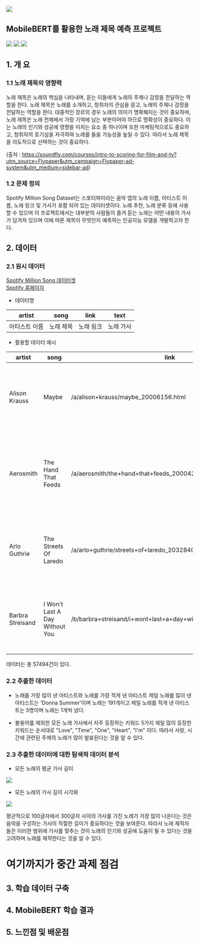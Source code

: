 <img src="https://github.com/Socwon/Spotify_Summary/assets/101037584/13b559d7-7593-4f7b-832e-623fb1ee88b1"/>

## MobileBERT를 활용한 노래 제목 예측 프로젝트  
<!-- 
badge icon 참고 사이트
https://github.com/danmadeira/simple-icon-badges
-->
<img src="https://img.shields.io/badge/python-%233776AB.svg?&style=for-the-badge&logo=python&logoColor=white" /> <img src="https://img.shields.io/badge/pytorch-%23EE4C2C.svg?&style=for-the-badge&logo=pytorch&logoColor=white" /> <img src="https://img.shields.io/badge/pycharm-%23000000.svg?&style=for-the-badge&logo=pycharm&logoColor=white" />

## 1. 개 요 
### 1.1 노래 제목의 영향력
노래 제목은 노래의 핵심을 나타내며, 듣는 이들에게 노래의 주제나 감정을 전달하는 역할을 한다. 노래 제목은 노래를 소개하고, 청취자의 관심을 끌고, 노래의 주제나 감정을 전달하는 역할을 한다. 대중적인 장르의 경우 노래의 의미가 명확해지는 것이 중요하며, 노래 제목은 노래 전체에서 가장 기억에 남는 부분이어야 하므로 명확성이 중요하다. 이는 노래의 인기와 성공에 영향을 미치는 요소 중 하나이며 또한 마케팅적으로도 중요하고, 청취자의 호기심을 자극하여 노래를 들을 가능성을 높일 수 있다. 따라서 노래 제목을 의도적으로 선택하는 것이 중요하다.

(출처 : https://soundfly.com/courses/intro-to-scoring-for-film-and-tv?utm_source=Flypaper&utm_campaign=Flypaper-ad-system&utm_medium=sidebar-ad)

### 1.2 문제 정의
Spotify Million Song Dataset는 스포티파이라는 음악 앱의 노래 이름, 아티스트 이름, 노래 링크 및 가사가 포함 되어 있는 데이터셋이다. 노래 추천, 노래 분류 등에 사용할 수 있으며 이 프로젝트에서는 대부분의 사람들이 즐겨 듣는 노래는 어떤 내용의 가사가 담겨져 있으며 이에 따른 제목이 무엇인지 예측하는 인공지능 모델을 개발하고자 한다.

## 2. 데이터
### 2.1 원시 데이터
[Spotify Million Song 데이터셋](https://www.kaggle.com/datasets/notshrirang/spotify-million-song-dataset)<br/>
[Spotify 홈페이지](https://open.spotify.com/)

- 데이터명

| artist | song | link  | text  |
|-------|-----|-------|-------|
|아티스트 이름|노래 제목| 노래 링크 | 노래 가사 |

- 활용할 데이터 예시

| artist | song | link  | text  |
|-------|-----|-------|-------|
|Alison Krauss|Maybe| /a/alison+krauss/maybe_20006156.html | Yesterday the odds were stacked In favor of my expectations Flyin' above the rest, Never fa... |
| Aerosmith | The Hand That Feeds | /a/aerosmith/the+hand+that+feeds_20004218.html  | Doctor, doctor, doctor Please, doctor, doctor, please Doctor, doctor, doctor Feel like a ol...  |
| Arlo Guthrie | The Streets Of Laredo | /a/arlo+guthrie/streets+of+laredo_20328407.html  | As I walked out in the streets of Laredo As I walked out in Laredo one day I spied a poor cowb...  |
| Barbra Streisand | I Won't Last A Day Without You | /b/barbra+streisand/i+wont+last+a+day+without+you_20699679.html  | Day after day I must face a world of strangers Where I don't belong, I'm not that strong It's ...  |

데이터는 총 57494건이 있다.


### 2.2 추출한 데이터
- 노래를 가장 많이 낸 아티스트와 노래를 가장 적게 낸 아티스트
제일 노래를 많이 낸 아티스트는 'Donna Summer'이며 노래는 191개이고 제일 노래를 적게 낸 아티스트는 5명이며 노래는 1개씩 냈다.

- 불용어를 제외한 모든 노래 가사에서 자주 등장하는 키워드 5가지
제일 많이 등장한 키워드는 순서대로 "Love", "Time", "One", "Heart", "I'm" 이다.
따라서 사랑, 시간에 관련된 주제의 노래가 많이 발표된다는 것을 알 수 있다.

### 2.3 추출한 데이터에 대한 탐색적 데이터 분석
- 모든 노래의 평균 가사 길이
<img src="https://github.com/Socwon/Spotify_Summary/assets/101037584/318475fc-1f52-4102-ba87-03f0a6cfdce3"/>

- 모든 노래의 가사 길이 시각화
<img src="https://github.com/Socwon/Spotify_Summary/assets/101037584/a0cc12b0-4f2f-48e3-aad2-36b7a8677f26"/>

평균적으로 100글자에서 300글자 사이의 가사를 가진 노래가 가장 많이 나온다는 것은 음악을 구성하는 가사의 적절한 길이가 중요하다는 것을 보여준다. 따라서 노래 제작자들은 이러한 범위에 가사를 맞추는 것이 노래의 인기와 성공에 도움이 될 수 있다는 것을 고려하며 노래를 제작한다는 것을 알 수 있다.




# 여기까지가 중간 과제 점검 

## 3. 학습 데이터 구축

## 4. MobileBERT 학습 결과

## 5. 느낀점 및 배운점
